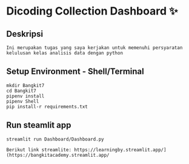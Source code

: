 # Dicoding Collection Dashboard ✨

## Deskripsi
```
Ini merupakan tugas yang saya kerjakan untuk memenuhi persyaratan kelulusan kelas analisis data dengan python
```

## Setup Environment - Shell/Terminal
```
mkdir Bangkit7
cd Bangkit7
pipenv install
pipenv Shell
pip install-r requirements.txt
```

## Run steamlit app
```
streamlit run Dashboard/Dashboard.py

Berikut link streamlite: https://learningby.streamlit.app/](https://bangkitacademy.streamlit.app/
```
